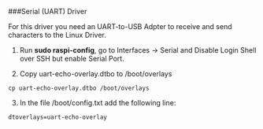 ###Serial (UART) Driver

For this driver you need an UART-to-USB Adpter to receive and send characters to the Linux Driver.

1. Run **sudo raspi-config**, go to Interfaces -> Serial and Disable Login Shell over SSH but enable Serial Port.

2. Copy uart-echo-overlay.dtbo to /boot/overlays
```
cp uart-echo-overlay.dtbo /boot/overlays
```

3. In the file /boot/config.txt add the following line:
```
dtoverlays=uart-echo-overlay
```

